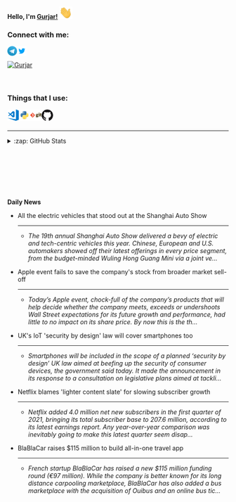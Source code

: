 #### Hello, I'm [Gurjar!](https://GurjarKing.github.io) <img src="https://raw.githubusercontent.com/ABSphreak/ABSphreak/master/gifs/Hi.gif" width="30px"></h2>


### Connect with me:

[<img align="left" alt="Gurjar | Telegram" width="22px" src="https://raw.githubusercontent.com/github/explore/80688e429a7d4ef2fca1e82350fe8e3517d3494d/topics/telegram/telegram.png" />][Telegram]
[<img align="left" alt="Gurjar | Twitter" width="22px" src="https://raw.githubusercontent.com/github/explore/80688e429a7d4ef2fca1e82350fe8e3517d3494d/topics/twitter/twitter.png" />][Twitter]
<br >
<br >
<a href="https://github.com/GurjarKing"><img src="https://komarev.com/ghpvc/?username=GurjarKing" alt="Gurjar" /></a> <br />
<br />
<br />
<!-- <br >

![](https://visitor-badge.glitch.me/badge?page_id=GurjarKing)

<br /> -->

### Things that I use:

[<img align="left" alt="Visual Studio Code" width="26px" src="https://raw.githubusercontent.com/github/explore/80688e429a7d4ef2fca1e82350fe8e3517d3494d/topics/visual-studio-code/visual-studio-code.png" />][VSCode]
[<img align="left" alt="Python" width="26px" src="https://raw.githubusercontent.com/github/explore/80688e429a7d4ef2fca1e82350fe8e3517d3494d/topics/python/python.png" />][Python]
[<img align="left" alt="Git" width="26px" src="https://raw.githubusercontent.com/github/explore/80688e429a7d4ef2fca1e82350fe8e3517d3494d/topics/git/git.png" />][Git]
[<img align="left" alt="GitHub" width="26px" src="https://raw.githubusercontent.com/github/explore/78df643247d429f6cc873026c0622819ad797942/topics/github/github.png" />][Github]

<br />
<br />

---
<details>
  <summary>:zap: GitHub Stats</summary>

<img align="left" alt="Gurjar's Github Stats" src="https://github-readme-stats.vercel.app/api?username=GurjarKing&show_icons=true&hide_border=true&count_private=true&include_all_commit=true&theme=algolia" />

</details>

<!-- ### 🔔 My latest tweet
<a href="https://twitter.com/Gurjar_King43" target="_blank">
	<img src="https://github.com/GurjarKing/GurjarKing/raw/master/tweet.png" width="70%" align="center" alt="Click to view on Twitter" title="My latest tweet, as an image"/>
</a> -->
<br>

<pre>

</pre>

<!-- **Quote of the hour:**

{qoth}

~ {qoth_author}
<pre>

</pre> -->
<br>
<pre>


</pre>
<strong>Daily News</strong>
  
  - All the electric vehicles that stood out at the Shanghai Auto Show
     <hr/>
     
      - *The 19th annual Shanghai Auto Show delivered a bevy of electric and tech-centric vehicles this year. Chinese, European and U.S. automakers showed off their latest offerings in every price segment, from the budget-minded ​​Wuling Hong Guang Mini via a joint ve…*
     
  - Apple event fails to save the company's stock from broader market sell-off
      <hr/>
      
      - *Today’s Apple event, chock-full of the company’s products that will help decide whether the company meets, exceeds or undershoots Wall Street expectations for its future growth and performance, had little to no impact on its share price. By now this is the th…*
      
  - UK's IoT 'security by design' law will cover smartphones too
      <hr/>
      
      - *Smartphones will be included in the scope of a planned ‘security by design’ UK law aimed at beefing up the security of consumer devices, the government said today. It made the announcement in its response to a consultation on legislative plans aimed at tackli…*
      
  - Netflix blames 'lighter content slate' for slowing subscriber growth
      <hr/>
      
      - *Netflix added 4.0 million net new subscribers in the first quarter of 2021, bringing its total subscriber base to 207.6 million, according to its latest earnings report. Any year-over-year comparison was inevitably going to make this latest quarter seem disap…*
       
  - BlaBlaCar raises $115 million to build all-in-one travel app
      <hr/>
       
       - *French startup BlaBlaCar has raised a new $115 million funding round (€97 million). While the company is better known for its long distance carpooling marketplace, BlaBlaCar has also added a bus marketplace with the acquisition of Ouibus and an online bus tic…*
      

<br />

[VSCode]: https://code.visualstudio.com/
[Python]: https://www.python.org/
[Git]: https://git-scm.com/
[Github]: https://github.com/
[Telegram]: https://t.me/Gurjar_King/
[Twitter]: https://twitter.com/Gurjar_King43/
